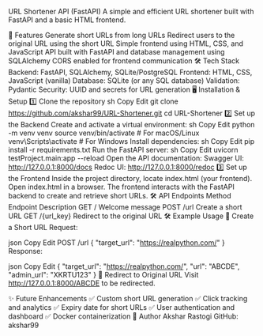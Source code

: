 URL Shortener API (FastAPI)
A simple and efficient URL shortener built with FastAPI and a basic HTML frontend.

🚀 Features
Generate short URLs from long URLs
Redirect users to the original URL using the short URL
Simple frontend using HTML, CSS, and JavaScript
API built with FastAPI and database management using SQLAlchemy
CORS enabled for frontend communication
🛠 Tech Stack
Backend: FastAPI, SQLAlchemy, SQLite/PostgreSQL
Frontend: HTML, CSS, JavaScript (vanilla)
Database: SQLite (or any SQL database)
Validation: Pydantic
Security: UUID and secrets for URL generation
🖥 Installation & Setup
1️⃣ Clone the repository
sh
Copy
Edit
git clone https://github.com/akshar99/URL-Shortener.git
cd URL-Shortener
2️⃣ Set up the Backend
Create and activate a virtual environment:
sh
Copy
Edit
python -m venv venv
source venv/bin/activate  # For macOS/Linux
venv\Scripts\activate  # For Windows
Install dependencies:
sh
Copy
Edit
pip install -r requirements.txt
Run the FastAPI server:
sh
Copy
Edit
uvicorn testProject.main:app --reload
Open the API documentation:
Swagger UI: http://127.0.0.1:8000/docs
Redoc UI: http://127.0.0.1:8000/redoc
3️⃣ Set up the Frontend
Inside the project directory, locate index.html (your frontend).
Open index.html in a browser.
The frontend interacts with the FastAPI backend to create and retrieve short URLs.
🛠 API Endpoints
Method	Endpoint	Description
GET	/	Welcome message
POST	/url	Create a short URL
GET	/{url_key}	Redirect to the original URL
🛠 Example Usage
🔹 Create a Short URL
Request:

json
Copy
Edit
POST /url
{
  "target_url": "https://realpython.com/"
}
Response:

json
Copy
Edit
{
  "target_url": "https://realpython.com/",
  "url": "ABCDE",
  "admin_url": "XKRTU123"
}
🔹 Redirect to Original URL
Visit http://127.0.0.1:8000/ABCDE to be redirected.

✨ Future Enhancements
✅ Custom short URL generation
✅ Click tracking and analytics
✅ Expiry date for short URLs
✅ User authentication and dashboard
✅ Docker containerization
📌 Author
Akshar Rastogi
GitHub: akshar99
